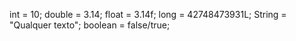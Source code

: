int = 10;
double = 3.14;
float = 3.14f;
long = 42748473931L;
String = "Qualquer texto";
boolean = false/true;

